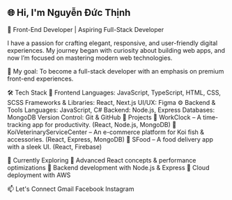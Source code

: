 ## 🌐 Hi, I'm Nguyễn Đức Thịnh
🚀 Front-End Developer | Aspiring Full-Stack Developer

I have a passion for crafting elegant, responsive, and user-friendly digital experiences.
My journey began with curiosity about building web apps, and now I’m focused on mastering modern web technologies.

🎯 My goal: To become a full-stack developer with an emphasis on premium front-end experiences.

🛠️ Tech Stack
🌟 Frontend
Languages: JavaScript, TypeScript, HTML, CSS, SCSS
Frameworks & Libraries: React, Next.js
UI/UX: Figma
⚙️ Backend & Tools
Languages: JavaScript, C#
Backend: Node.js, Express
Databases: MongoDB
Version Control: Git & GitHub
🚀 Projects
🔹 WorkClock – A time-tracking app for productivity. (React, Node.js, MongoDB)
🔹 KoiVeterinaryServiceCenter – An e-commerce platform for Koi fish & accessories. (React, Express, MongoDB)
🔹 SFood – A food delivery app with a sleek UI. (React, Firebase)

🌱 Currently Exploring
🔹 Advanced React concepts & performance optimizations
🔹 Backend development with Node.js & Express
🔹 Cloud deployment with AWS

📫 Let's Connect
Gmail    Facebook    Instagram


<!--
**Thinhhaaus/Thinhhaaus** is a ✨ _special_ ✨ repository because its `README.md` (this file) appears on your GitHub profile.

Here are some ideas to get you started:

- 🔭 I’m currently working on ...
- 🌱 I’m currently learning ...
- 👯 I’m looking to collaborate on ...
- 🤔 I’m looking for help with ...
- 💬 Ask me about ...
- 📫 How to reach me: ...
- 😄 Pronouns: ...
- ⚡ Fun fact: ...
-->
